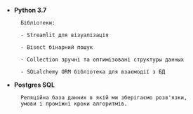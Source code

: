 - **Python 3.7**
 
        Бібліотеки:
        
        - Streamlit для візуалізація
                         
        - Bisect бінарний пошук
         
        - Collection зручні та оптимізовані структуры данных
        
        - SQLalchemy ORM бібліотека для взаємодії з БД 
        
- **Postgres SQL**

        Реляційна база данних в якій ми зберігаємо розв'язки,
        умови і проміжні кроки алгоритмів.

      